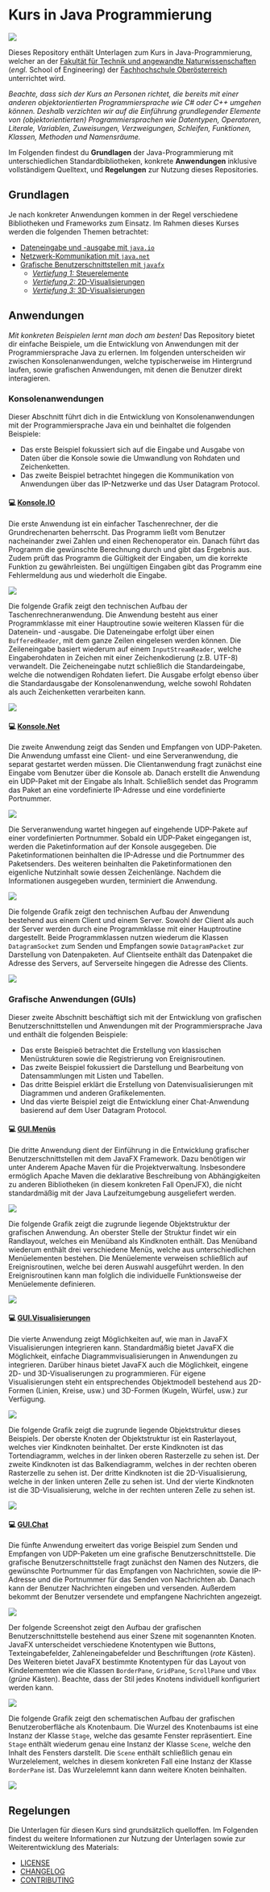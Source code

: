 # Kurs in Java Programmierung

![](./Grafiken/Social-Preview.png)

Dieses Repository enthält Unterlagen zum Kurs in Java-Programmierung, welcher an der [Fakultät für Technik und angewandte Naturwissenschaften](https://fh-ooe.at/campus-wels) (*engl.* School of Engineering) der [Fachhochschule Oberösterreich](https://fh-ooe.at/) unterrichtet wird.

*Beachte, dass sich der Kurs an Personen richtet, die bereits mit einer anderen objektorientierten Programmiersprache wie C# oder C++ umgehen können.*
*Deshalb verzichten wir auf die Einführung grundlegender Elemente von (objektorientierten) Programmiersprachen wie Datentypen, Operatoren, Literale, Variablen, Zuweisungen, Verzweigungen, Schleifen, Funktionen, Klassen, Methoden und Namensräume.*

Im Folgenden findest du **Grundlagen** der Java-Programmierung mit unterschiedlichen Standardbibliotheken, konkrete **Anwendungen** inklusive vollständigem Quelltext, und **Regelungen** zur Nutzung dieses Repositories.

## Grundlagen

Je nach konkreter Anwendungen kommen in der Regel verschiedene Bibliotheken und Frameworks zum Einsatz.
Im Rahmen dieses Kurses werden die folgenden Themen betrachtet:

* [Dateneingabe und -ausgabe mit `java.io`](./Grundlagen/Java.IO.md)
* [Netzwerk-Kommunikation mit `java.net`](./Grundlagen/Java.Net.md)
* [Grafische Benutzerschnittstellen mit `javafx`](./Grundlagen/JavaFX.md)
  * [*Vertiefung 1:* Steuerelemente](./Grundlagen/JavaFX-Controls.md)
  * [*Vertiefung 2:* 2D-Visualisierungen](./Grundlagen/JavaFX-2D.md)
  * [*Vertiefung 3:* 3D-Visualisierungen](./Grundlagen/JavaFX-3D.md)

## Anwendungen

*Mit konkreten Beispielen lernt man doch am besten!*
Das Repository bietet dir einfache Beispiele, um die Entwicklung von Anwendungen mit der Programmiersprache Java zu erlernen.
Im folgenden unterscheiden wir zwischen Konsolenanwendungen, welche typischerweise im Hintergrund laufen, sowie grafischen Anwendungen, mit denen die Benutzer direkt interagieren.

### Konsolenanwendungen

Dieser Abschnitt führt dich in die Entwicklung von Konsolenanwendungen mit der Programmiersprache Java ein und beinhaltet die folgenden Beispiele:

- Das erste Beispiel fokussiert sich auf die Eingabe und Ausgabe von Daten über die Konsole sowie die Umwandlung von Rohdaten und Zeichenketten.
- Das zweite Beispiel betrachtet hingegen die Kommunikation von Anwendungen über das IP-Netzwerke und das User Datagram Protocol.

#### 💻 [Konsole.IO](./Quellen/Konsole/IO/)

Die erste Anwendung ist ein einfacher Taschenrechner, der die Grundrechenarten beherrscht.
Das Programm ließt vom Benutzer nacheinander zwei Zahlen und einen Rechenoperator ein.
Danach führt das Programm die gewünschte Berechnung durch und gibt das Ergebnis aus.
Zudem prüft das Programm die Gültigkeit der Eingaben, um die korrekte Funktion zu gewährleisten.
Bei ungültigen Eingaben gibt das Programm eine Fehlermeldung aus und wiederholt die Eingabe.

![](./Quellen/Konsole/IO/Screenshot.png)

Die folgende Grafik zeigt den technischen Aufbau der Taschenrechneranwendung.
Die Anwendung besteht aus einer Programmklasse mit einer Hauptroutine sowie weiteren Klassen für die Datenein- und -ausgabe.
Die Dateneingabe erfolgt über einen `BufferedReader`, mit dem ganze Zeilen eingelesen werden können.
Die Zeileneingabe basiert wiederum auf einem `InputStreamReader`, welche Eingaberohdaten in Zeichen mit einer Zeichenkodierung (z.B. UTF-8) verwandelt.
Die Zeicheneingabe nutzt schließlich die Standardeingabe, welche die notwendigen Rohdaten liefert.
Die Ausgabe erfolgt ebenso über die Standardausgabe der Konsolenanwendung, welche sowohl Rohdaten als auch Zeichenketten verarbeiten kann.

![](./Quellen/Konsole/IO/Architecture.svg)

#### 💻 [Konsole.Net](./Quellen/Konsole/Net/)

Die zweite Anwendung zeigt das Senden und Empfangen von UDP-Paketen.
Die Anwendung umfasst eine Client- und eine Serveranwendung, die separat gestartet werden müssen.
Die Clientanwendung fragt zunächst eine Eingabe vom Benutzer über die Konsole ab.
Danach erstellt die Anwendung ein UDP-Paket mit der Eingabe als Inhalt.
Schließlich sendet das Programm das Paket an eine vordefinierte IP-Adresse und eine vordefinierte Portnummer.

![](./Quellen/Konsole/Net/Screenshot-Client.png)

Die Serveranwendung wartet hingegen auf eingehende UDP-Pakete auf einer vordefinierten Portnummer.
Sobald ein UDP-Paket eingegangen ist, werden die Paketinformation auf der Konsole ausgegeben.
Die Paketinformationen beinhalten die IP-Adresse und die Portnummer des Paketsenders.
Des weiteren beinhalten die Paketinformationen den eigenliche Nutzinhalt sowie dessen Zeichenlänge.
Nachdem die Informationen ausgegeben wurden, terminiert die Anwendung.

![](./Quellen/Konsole/Net/Screenshot-Server.png)

Die folgende Grafik zeigt den technischen Aufbau der Anwendung bestehend aus einem Client und einem Server.
Sowohl der Client als auch der Server werden durch eine Programmklasse mit einer Hauptroutine dargestellt.
Beide Programmklassen nutzen wiederum die Klassen `DatagramSocket` zum Senden und Empfangen sowie `DatagramPacket` zur Darstellung von Datenpaketen.
Auf Clientseite enthält das Datenpaket die Adresse des Servers, auf Serverseite hingegen die Adresse des Clients.

![](./Quellen/Konsole/Net/Architecture.svg)

### Grafische Anwendungen (GUIs)

Dieser zweite Abschnitt beschäftigt sich mit der Entwicklung von grafischen Benutzerschnittstellen und Anwendungen mit der Programmiersprache Java und enthält die folgenden Beispiele:

- Das erste Beispieö betrachtet die Erstellung von klassischen Menüstrukturen sowie die Registrierung von Ereignisroutinen.
- Das zweite Beispiel fokussiert die Darstellung und Bearbeitung von Datensammlungen mit Listen und Tabellen.
- Das dritte Beispiel erklärt die Erstellung von Datenvisualisierungen mit Diagrammen und anderen Grafikelementen.
- Und das vierte Beispiel zeigt die Entwicklung einer Chat-Anwendung basierend auf dem User Datagram Protocol.

#### 💻 [GUI.Menüs](./Quellen/GUI/Menüs/)

Die dritte Anwendung dient der Einführung in die Entwicklung grafischer Benutzerschnittstellen mit dem JavaFX Framework. Dazu benötigen wir unter Anderem Apache Maven für die Projektverwaltung. Insbesondere ermöglich Apache Maven die deklarative Beschreibung von Abhängigkeiten zu anderen Bibliotheken (in diesem konkreten Fall OpenJFX), die nicht standardmäßig mit der Java Laufzeitumgebung ausgeliefert werden.

![](./Quellen/GUI/Menüs/Screenshot.png)

Die folgende Grafik zeigt die zugrunde liegende Objektstruktur der grafischen Anwendung.
An oberster Stelle der Struktur findet wir ein Randlayout, welches ein Menüband als Kindknoten enthält.
Das Menüband wiederum enthält drei verschiedene Menüs, welche aus unterschiedlichen Menüelementen bestehen.
Die Menüelemente verweisen schließlich auf Ereignisroutinen, welche bei deren Auswahl ausgeführt werden.
In den Ereignisroutinen kann man folglich die individuelle Funktionsweise der Menüelemente definieren.

![](./Quellen/GUI/Menüs/Scene.svg)

#### 💻 [GUI.Visualisierungen](./Quellen/GUI/Visualisierungen/)

Die vierte Anwendung zeigt Möglichkeiten auf, wie man in JavaFX Visualisierungen integrieren kann. Standardmäßig bietet JavaFX die Möglichkeit, einfache Diagrammvisualisierungen in Anwendungen zu integrieren. Darüber hinaus bietet JavaFX auch die Möglichkeit, eingene 2D- und 3D-Visualiserungen zu programmieren. Für eigene Visualisierungen steht ein entsprechendes Objektmodell bestehend aus 2D-Formen (Linien, Kreise, usw.) und 3D-Formen (Kugeln, Würfel, usw.) zur Verfügung.

![](./Quellen/GUI/Visualisierungen/Screenshot.png)

Die folgende Grafik zeigt die zugrunde liegende Objektstruktur dieses Beispiels.
Der oberste Knoten der Objektstruktur ist ein Rasterlayout, welches vier Kindknoten beinhaltet.
Der erste Kindknoten ist das Tortendiagramm, welches in der linken oberen Rasterzelle zu sehen ist.
Der zweite Kindknoten ist das Balkendiagramm, welches in der rechten oberen Rasterzelle zu sehen ist.
Der dritte Kindknoten ist die 2D-Visualisierung, welche in der linken unteren Zelle zu sehen ist.
Und der vierte Kindknoten ist die 3D-Visualisierung, welche in der rechten unteren Zelle zu sehen ist.

![](./Quellen/GUI/Visualisierungen/Scene.svg)

#### 💻 [GUI.Chat](./Quellen/GUI/Chat/)

Die fünfte Anwendung erweitert das vorige Beispiel zum Senden und Empfangen von UDP-Paketen um eine grafische Benutzerschnittstelle.
Die grafische Benutzerschnittstelle fragt zunächst den Namen des Nutzers, die gewünschte Portnummer für das Empfangen von Nachrichten, sowie die IP-Adresse und die Portnummer für das Senden von Nachrichten ab.
Danach kann der Benutzer Nachrichten eingeben und versenden.
Außerdem bekommt der Benutzer versendete und empfangene Nachrichten angezeigt.

![](./Quellen/GUI/Chat/Screenshot-Default.png)

Der folgende Screenshot zeigt den Aufbau der grafischen Benutzerschnittstelle bestehend aus einer Szene mit sogenannten Knoten.
JavaFX unterscheidet verschiedene Knotentypen wie Buttons, Texteingabefelder, Zahleneingabefelder und Beschriftungen (*rote* Kästen).
Des Weiteren bietet JavaFX bestimmte Knotentypen für das Layout von Kindelememten wie die Klassen `BorderPane`, `GridPane`, `ScrollPane` und `VBox` (*grüne* Kästen).
Beachte, dass der Stil jedes Knotens individuell konfiguriert werden kann.

![](./Quellen/GUI/Chat/Screenshot-Debug.png)

Die folgende Grafik zeigt den schematischen Aufbau der grafischen Benutzeroberfläche als Knotenbaum.
Die Wurzel des Knotenbaums ist eine Instanz der Klasse `Stage`, welche das gesamte Fenster repräsentiert.
Eine `Stage` enthält wiederum genau eine Instanz der Klasse `Scene`, welche den Inhalt des Fensters darstellt.
Die `Scene` enthält schließlich genau ein Wurzelelement, welches in diesem konkreten Fall eine Instanz der Klasse `BorderPane` ist.
Das Wurzelelemnt kann dann weitere Knoten beinhalten.

![](./Quellen/GUI/Chat/Scene.svg)

## Regelungen

Die Unterlagen für diesen Kurs sind grundsätzlich quelloffen.
Im Folgenden findest du weitere Informationen zur Nutzung der Unterlagen sowie zur Weiterentwicklung des Materials:

* [LICENSE](./LICENSE.md)
* [CHANGELOG](./CHANGELOG.md)
* [CONTRIBUTING](./CONTRIBUTING.md)